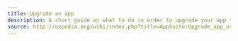 ```yaml
---
title: Upgrade an app
description: A short guide on what to do in order to upgrade your app to the latest and greatest version of our shared grunt configuration and other development tools
source: http://oxpedia.org/wiki/index.php?title=AppSuite:Upgrade_app_using_yo
---
```

